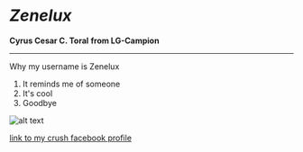 # ***Zenelux***
**Cyrus Cesar C. Toral**
**from LG-Campion**

----------------------------

Why my username is Zenelux

1. It reminds me of someone
2. It's cool
3. Goodbye

![alt text](https://www.gifcen.com/wp-content/uploads/2022/01/meme-gif-3.gif)

[link to my crush facebook profile](https://www.youtube.com/watch?v=xvFZjo5PgG0)

